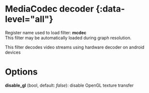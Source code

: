 <!-- automatically generated - do not edit, patch gpac/applications/gpac/gpac.c -->

# MediaCodec decoder  {:data-level="all"}  
  
Register name used to load filter: __mcdec__  
This filter may be automatically loaded during graph resolution.  
  
This filter decodes video streams using hardware decoder on android devices  
  

# Options    
  
<a id="disable_gl">__disable_gl__</a> (bool, default: _false_): disable OpenGL texture transfer  
  
